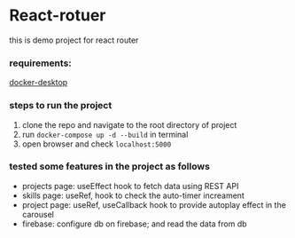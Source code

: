 # React-rotuer

this is demo project for react router

### requirements:
[docker-desktop](https://www.docker.com/products/docker-desktop/)

### steps to run the project
1. clone the repo and navigate to the root directory of project
2. run `docker-compose up -d --build` in terminal
3. open browser and check `localhost:5000`


### tested some features in the project as follows
- projects page: useEffect hook to fetch data using REST API
- skills page: useRef, hook to check the auto-timer increament
- project page: useRef, useCallback hook to provide autoplay effect in the carousel
- firebase: configure db on firebase; and read the data from db
